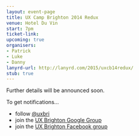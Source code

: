 ```yaml
---
layout: event-page  
title: UX Camp Brighton 2014 Redux
venue: Hotel Du Vin
start: 7pm
ticket-link: 
upcoming: true
organisers:
- Patrick
- Luke
- Danny
lanyrd-url: http://lanyrd.com/2015/uxcb14redux/
stub: true
---
```


Further details will be announced soon.

To get notifications…

- follow [@uxbri](http://twitter.com/uxbri "UX Brighton on Twitter")
- join the [UX Brighton Google Group](https://groups.google.com/forum/#!forum/uxbri "")
- join the [UX Brighton Facebook group](https://www.facebook.com/groups/39816847256/ "")
